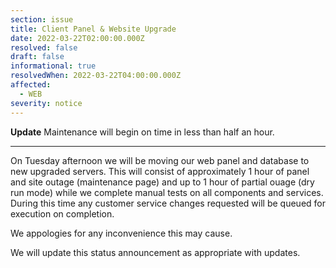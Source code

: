 ```yaml
---
section: issue
title: Client Panel & Website Upgrade
date: 2022-03-22T02:00:00.000Z
resolved: false
draft: false
informational: true
resolvedWhen: 2022-03-22T04:00:00.000Z
affected:
  - WEB
severity: notice
---
```

**Update** Maintenance will begin on time in less than half an hour.

---

On Tuesday afternoon we will be moving our web panel and database to new upgraded servers. This will consist of approximately 1 hour of panel and site outage (maintenance page) and up to 1 hour of partial ouage (dry run mode) while we complete manual tests on all components and services. During this time any customer service changes requested will be queued for execution on completion.

We appologies for any inconvenience this may cause.

We will update this status announcement as appropriate with updates.